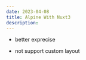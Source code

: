 ```yaml
---
date: 2023-04-08
title: Alpine With Nuxt3
description:
---
```


* better exprecise

* not support custom layout
